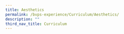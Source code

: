 ```yaml
---
title: Aesthetics
permalink: /bvps-experience/Curriculum/Aesthetics/
description: ""
third_nav_title: Curriculum
---
```

